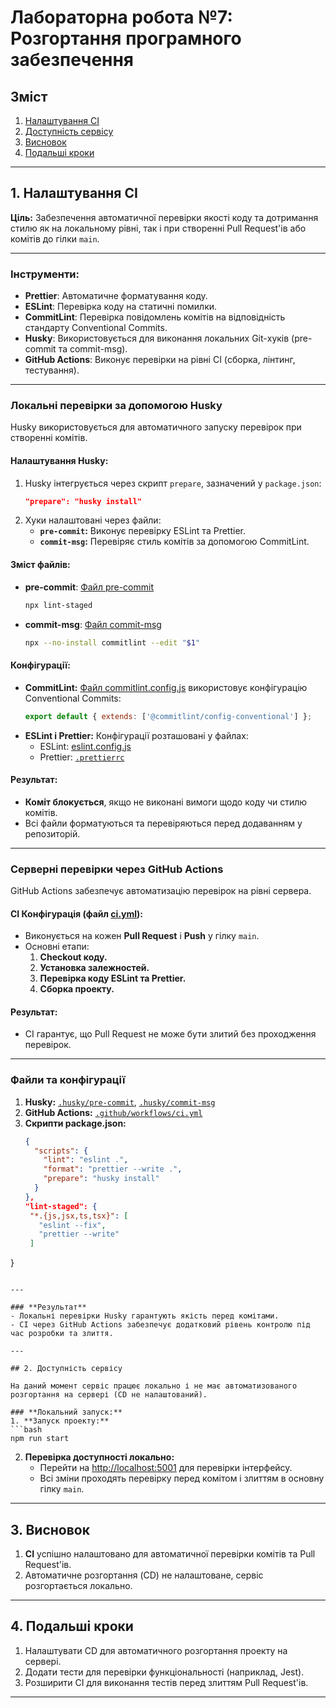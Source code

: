 # Лабораторна робота №7: Розгортання програмного забезпечення

## Зміст
1. [Налаштування CI](#1-налаштування-ci)
2. [Доступність сервісу](#2-доступність-сервісу)
3. [Висновок](#3-висновок)
4. [Подальші кроки](#4-подальші-кроки)

---

## 1. Налаштування CI

**Ціль:** Забезпечення автоматичної перевірки якості коду та дотримання стилю як на локальному рівні, так і при створенні Pull Request'ів або комітів до гілки `main`.

---

### **Інструменти:**
- **Prettier**: Автоматичне форматування коду.
- **ESLint**: Перевірка коду на статичні помилки.
- **CommitLint**: Перевірка повідомлень комітів на відповідність стандарту Conventional Commits.
- **Husky**: Використовується для виконання локальних Git-хуків (pre-commit та commit-msg).
- **GitHub Actions**: Виконує перевірки на рівні CI (сборка, лінтинг, тестування).

---

### **Локальні перевірки за допомогою Husky**

Husky використовується для автоматичного запуску перевірок при створенні комітів.

#### **Налаштування Husky:**
1. Husky інтегрується через скрипт `prepare`, зазначений у `package.json`:
   ```json
   "prepare": "husky install"
   ```
2. Хуки налаштовані через файли:
   - **`pre-commit`:** Виконує перевірку ESLint та Prettier.
   - **`commit-msg`:** Перевіряє стиль комітів за допомогою CommitLint.

#### **Зміст файлів:**
- **pre-commit**: [Файл pre-commit](../../.husky/pre-commit)
  ```bash
  npx lint-staged
  ```
- **commit-msg**: [Файл commit-msg](../../.husky/commit-msg)
  ```bash
  npx --no-install commitlint --edit "$1"
  ```

#### **Конфігурації:**
- **CommitLint:** [Файл commitlint.config.js](../../commitlint.config.js) використовує конфігурацію Conventional Commits:
  ```javascript
  export default { extends: ['@commitlint/config-conventional'] };
  ```
- **ESLint і Prettier:** Конфігурації розташовані у файлах:
  - ESLint: [eslint.config.js](../../eslint.config.js)
  - Prettier: [`.prettierrc`](../../.prettierrc)

#### **Результат:**
- **Коміт блокується**, якщо не виконані вимоги щодо коду чи стилю комітів.
- Всі файли форматуються та перевіряються перед додаванням у репозиторій.

---

### **Серверні перевірки через GitHub Actions**

GitHub Actions забезпечує автоматизацію перевірок на рівні сервера.

#### **CI Конфігурація (файл [ci.yml](../../.github/workflows/ci.yml))**:
- Виконується на кожен **Pull Request** і **Push** у гілку `main`.
- Основні етапи:
  1. **Checkout коду.**
  2. **Установка залежностей.**
  3. **Перевірка коду ESLint та Prettier.**
  4. **Сборка проекту.**

#### **Результат:**
- CI гарантує, що Pull Request не може бути злитий без проходження перевірок.

---

### **Файли та конфігурації**
1. **Husky:** [`.husky/pre-commit`](../../.husky/pre-commit), [`.husky/commit-msg`](../../.husky/commit-msg)
2. **GitHub Actions:** [`.github/workflows/ci.yml`](../../../.github/workflows/ci.yml)
3. **Скрипти package.json:**
   ```json
   {
     "scripts": {
       "lint": "eslint .",
       "format": "prettier --write .",
       "prepare": "husky install"
     }
   },
   "lint-staged": {
    "*.{js,jsx,ts,tsx}": [
      "eslint --fix",
      "prettier --write"
    ]
  }
   ```

---

### **Результат**
- Локальні перевірки Husky гарантують якість перед комітами.
- CI через GitHub Actions забезпечує додатковий рівень контролю під час розробки та злиття.

---

## 2. Доступність сервісу

На даний момент сервіс працює локально і не має автоматизованого розгортання на сервері (CD не налаштований).

### **Локальний запуск:**
1. **Запуск проекту:**
   ```bash
   npm run start
   ```
2. **Перевірка доступності локально:**
   - Перейти на [http://localhost:5001](http://localhost:5001) для перевірки інтерфейсу.
   - Всі зміни проходять перевірку перед комітом і злиттям в основну гілку `main`.

---

## 3. Висновок

1. **CI** успішно налаштовано для автоматичної перевірки комітів та Pull Request'ів.
2. Автоматичне розгортання (CD) не налаштоване, сервіс розгортається локально.

---

## 4. Подальші кроки

1. Налаштувати CD для автоматичного розгортання проекту на сервері.
2. Додати тести для перевірки функціональності (наприклад, Jest).
3. Розширити CI для виконання тестів перед злиттям Pull Request'ів.

---